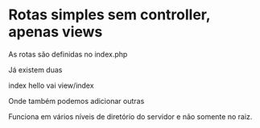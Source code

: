 # Rotas simples sem controller, apenas views

As rotas são definidas no index.php

Já existem duas

index
hello
vai
view/index

Onde também podemos adicionar outras

Funciona em vários níveis de diretório do servidor e não somente no raiz.
